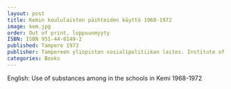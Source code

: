 ```yaml
---
layout: post
title: Kemin koululaisten päihteiden käyttö 1968-1972
image: kem.jpg
order: Out of print, loppuunmyyty
ISBN: ISBN 951-44-0149-2 
published: Tampere 1973
publisher: Tampereen yliopiston sosialipolitiikan laitos. Institute of Social Policy, tutkimuksia/Research reports 33/73
categories: Books
---
```


English:
Use of substances among in the schools in Kemi 1968-1972
